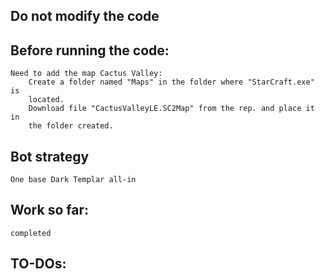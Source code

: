 ## Do not modify the code 

## Before running the code:
```
Need to add the map Cactus Valley:
    Create a folder named "Maps" in the folder where "StarCraft.exe" is
    located.
    Download file "CactusValleyLE.SC2Map" from the rep. and place it in 
    the folder created.
```
## Bot strategy
```
One base Dark Templar all-in
```

## Work so far:
```
completed
```

## TO-DOs:
```

```
